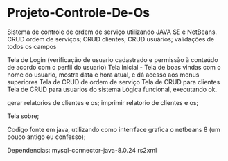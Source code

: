 # Projeto-Controle-De-Os
Sistema de controle de ordem de serviço utilizando JAVA SE  e NetBeans. CRUD ordem de serviços; CRUD clientes; CRUD usuários; validações de todos os campos

Tela de Login (verificação de usuario cadastrado e permissão à conteúdo de acordo com o perfil do usuario)
Tela Inicial - Tela de boas vindas com o nome do usuario, mostra data e hora atual, e dá acesso aos menus superiores
Tela de CRUD de ordem de serviço
Tela de CRUD para clientes
Tela de CRUD para usuarios do sistema
Lógica funcional, executando ok.

gerar relatorios de clientes e os;
imprimir relatorio de clientes e os;

Tela sobre; 


Codigo fonte em java, utilizando como interrface grafica o netbeans 8 (um pouco antigo eu confesso);

Dependencias:
mysql-connector-java-8.0.24
rs2xml


